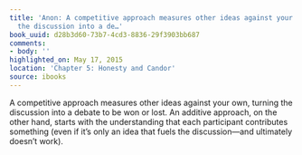```yaml
---
title: 'Anon: A competitive approach measures other ideas against your own, turning
  the discussion into a de…'
book_uuid: d28b3d60-73b7-4cd3-8836-29f3903bb687
comments:
- body: ''
highlighted_on: May 17, 2015
location: 'Chapter 5: Honesty and Candor'
source: ibooks
---
```


A competitive approach measures other ideas against your own, turning the discussion into a debate to be won or lost. An additive approach, on the other hand, starts with the understanding that each participant contributes something (even if it&#x2019;s only an idea that fuels the discussion&#x2014;and ultimately doesn&#x2019;t work).